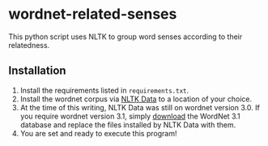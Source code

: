 # wordnet-related-senses
This python script uses NLTK to group word senses according to their relatedness.

## Installation

1. Install the requirements listed in `requirements.txt`.
2. Install the wordnet corpus via [NLTK Data](http://www.nltk.org/data.html) to a location of your choice.
3. At the time of this writing, NLTK Data was still on wordnet version 3.0. If you require wordnet version 3.1, simply [download](https://wordnet.princeton.edu/wordnet/download/current-version/) the WordNet 3.1 database and replace the files installed by NLTK Data with them.
4. You are set and ready to execute this program!
